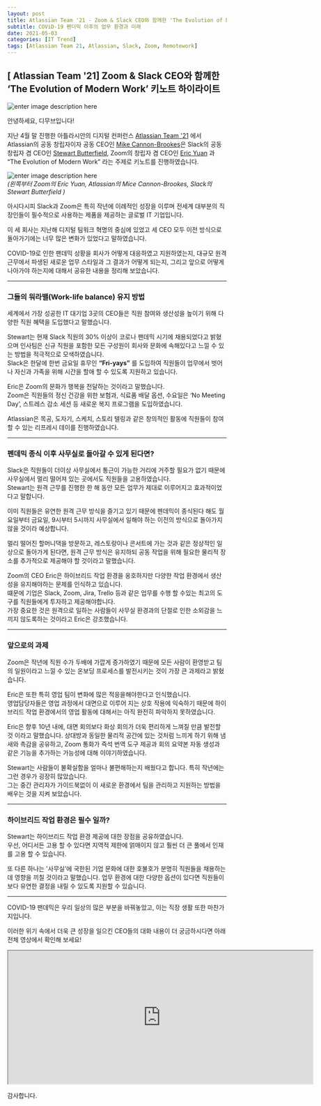```yaml
---
layout: post
title: Atlassian Team '21 - Zoom & Slack CEO와 함께한 'The Evolution of Modern Work' 하이라이트
subtitle: COViD-19 펜더믹 이후의 업무 환경과 미래
date: 2021-05-03
categories: [IT Trend]
tags: [Atlassian Team 21, Atlassian, Slack, Zoom, Remotework]
---
```


<h2 id="atlassian-team-21-zoom--slack-ceo와-함께한-the-evolution-of-modern-work-키노트-하이라이트">[ Atlassian Team '21] Zoom &amp; Slack CEO와 함께한 ‘The Evolution of Modern Work’ 키노트 하이라이트</h2>
<p><img src="https://i2.wp.com/atlassianblog.wpengine.com/wp-content/uploads/2020/04/brand-4570-how-to-lead-remotely-when-you-dont-have-a-clue@2x.png?w=2240&amp;ssl=1" alt="enter image description here"></p>
<p>안녕하세요, 디무브입니다!</p>
<p>지난 4월 말 진행한 아틀라시안의 디지털 컨퍼런스 <a href="https://events.atlassian.com/team21">Atlassian Team '21</a> 에서 Atlassian의 공동 창립자이자 공동 CEO인 <a href="https://www.linkedin.com/in/mcannonbrookes">Mike Cannon-Brookes</a>은 Slack의 공동 창립자 겸 CEO인 <a href="https://www.linkedin.com/in/butterfield">Stewart Butterfield</a>, Zoom의 창립자 겸 CEO인 <a href="https://www.linkedin.com/in/ericsyuan">Eric Yuan</a> 과 “The Evolution of Modern Work” 라는 주제로 키노트를 진행하였습니다.</p>
<p><img src="https://static.ffx.io/images/$zoom_0.53,$multiply_0.5855,$ratio_1.776846,$width_1059,$x_1,$y_0/t_crop_custom/e_sharpen:25,q_85,f_auto/50082adc8cf5638e333be0833ce4e54d308902b1" alt="enter image description here"><br>
<em>(왼쪽부터 Zoom의 Eric Yuan, Atlassian의 Mice Cannon-Brookes, Slack의 Stewart Butterfield )</em></p>
<p>아시다시피 Slack과 Zoom은 특히 작년에 이례적인 성장을 이루며 전세계 대부분의 직장인들이 필수적으로 사용하는 제품을 제공하는 글로벌 IT 기업입니다.</p>
<p>이 세 회사는 지난해 디지털 팀워크 혁명의 중심에 있었고 세 CEO 모두 이전 방식으로 돌아가기에는 너무 많은 변화가 있었다고 말하였습니다.</p>
<p>COVID-19로 인한 팬데믹 상황을 회사가 어떻게 대응하였고 지원하였는지, 대규모 원격 근무에서 파생된 새로운 업무 스타일과 그 결과가 어떻게 되는지, 그리고 앞으로 어떻게 나아가야 하는지에 대해서 공유한 내용을 정리해 보았습니다.</p>
<hr>
<h3 id="그들의-워라밸work-life-balance-유지-방법">그들의 워라밸(Work-life balance) 유지 방법</h3>
<p>세계에서 가장 성공한 IT 대기업 3곳의 CEO들은 직원 참여와 생산성을 높이기 위해 다양한 직원 혜택을 도입했다고 말했습니다.</p>
<p>Stewart는 현재 Slack 직원의 30% 이상이 코로나 팬데믹 시기에 채용되었다고 밝혔으며 인사팀은 신규 직원을 포함한 모든 구성원이 회사와 문화에 속해있다고 느낄 수 있는 방법을 적극적으로 모색하였습니다.<br>
Slack은 한달에 한번 금요일 휴무인 <strong>“Fri-yays”</strong> 를 도입하여 직원들이 업무에서 벗어나 자신과 가족을 위해 시간을 할애 할 수 있도록 지원하고 있습니다.</p>
<p>Eric은 Zoom의 문화가 행복을 전달하는 것이라고 말했습니다.<br>
Zoom은 직원들의 정신 건강을 위한 보험과, 식료품 배달 옵션, 수요일은 ‘No Meeting Day’, 스트레스 감소 세션 등 새로운 복지 프로그램을 도입하였습니다.</p>
<p>Atlassian은 목공, 도자기, 스케치, 스토리 텔링과 같은 창의적인 활동에 직원들이 참여할 수 있는 리프레시 데이를 진행하였습니다.</p>
<hr>
<h3 id="펜데믹-종식-이후-사무실로-돌아갈-수-있게-된다면">펜데믹 종식 이후 사무실로 돌아갈 수 있게 된다면?</h3>
<p>Slack은 직원들이 더이상 사무실에서 통근이 가능한 거리에 거주할 필요가 없기 때문에 사무실에서 멀리 떨어져 있는 곳에서도 직원들을 고용하였습니다.<br>
Stewart는 원격 근무를 진행한 한 해 동안 모든 업무가 제대로 이루어지고 효과적이었다고 말합니다.</p>
<p>이미 직원들은 유연한 원격 근무 방식을 즐기고 있기 때문에 펜데믹이 종식된다 해도 월요일부터 금요일, 9시부터 5시까지 사무실에서 일해야 하는 이전의 방식으로 돌아가지 않을 것이라 예상합니다.</p>
<p>멀리 떨어진 할머니댁을 방문하고, 레스토랑이나 콘서트에 가는 것과 같은  정상적인 일상으로 돌아가게 된다면, 원격 근무 방식은 유지하되 공동 작업을 위해 필요한 물리적 장소를 추가적으로 제공해야 할 것이라고  말했습니다.</p>
<p>Zoom의 CEO Eric은 하이브리드 작업 환경을 옹호하지만 다양한 작업 환경에서 생산성을 유지해야하는 문제를 인식하고 있습니다.<br>
떄문에 기업은 Slack, Zoom, Jira, Trello 등과 같은 업무를 수행 할 수있는 최고의 도구를 직원들에게 투자하고 제공해야합니다.<br>
가장 중요한 것은 원격으로 일하는 사람들이 사무실 환경과의 단절로 인한 소외감을 느끼지 않도록하는 것이라고 Eric은 강조했습니다.</p>
<hr>
<h3 id="앞으로의-과제">앞으로의 과제</h3>
<p>Zoom은 작년에 직원 수가 두배에 가깝게 증가하였기 때문에 모든 사람이 환영받고 팀의 일원이라고 느낄 수 있는 온보딩 프로세스를 발전시키는 것이 가장 큰 과제라고 밝혔습니다.</p>
<p>Eric은 또한 특히 영업 팀이 변화에 많은 적응을해야한다고 인식했습니다.<br>
영업담당자들은 영업 과정에서 대면으로 이루어 지는 상호 작용에 익숙하기 때문에 하이브리드 작업 환경에서의 영업 활동에 대해서는 아직 완전히 파악하지 못하였습니다.</p>
<p>Eric은 향후 10년 내에, 대면 회의보다 화상 회의가 더욱 편리하게 느껴질 만큼 발전할 것 이라고 말했습니다. 상대방과 동일한 물리적 공간에 있는 것처럼 느끼게 하기 위해 냄새와 촉감을 공유하고, Zoom 통화가 즉석 번역 도구 제공과 회의 요약본 자동 생성과 같은 기능을 추가하는 가능성에 대해 이야기하였습니다.</p>
<p>Stewart는 사람들이 불확실함을 얼마나 불편해하는지 배웠다고 합니다. 특히 작년에는 그런 경우가 굉장히 많았습니다.<br>
그는 중간 관리자가 가이드북없이 이 새로운 환경에서 팀을 관리하고 지원하는 방법을 배우는 것을 지켜 보았습니다.</p>
<hr>
<h3 id="하이브리드-작업-환경은-필수-일까">하이브리드 작업 환경은 필수 일까?</h3>
<p>Stewart는 하이브리드 작업 환경 제공에 대한 장점을 공유하였습니다.<br>
우선, 어디서든 고용 할 수 있다면 지역적 제한에 얽매이지 않고 훨씬 더 큰 풀에서 인재를 고용 할 수 있습니다.</p>
<p>또 다른 하나는 '사무실’에 국한된 기업 문화에 대한 호불호가 분명히 직원들을 채용하는데 영향을 끼칠 것이라고 말했습니다. 업무 환경에 대한 다양한 옵션이 있다면 직원들이 보다 유연한 결정을 내릴 수 있도록 지원할 수 있습니다.</p>
<hr>
<p>COVID-19 팬데믹은 우리 일상의 많은 부분을 바꿔놓았고, 이는 직장 생활 또한 마찬가지입니다.</p>
<p>이러한 위기 속에서 더욱 큰 성장을 일으킨 CEO들의 대화 내용이 더 궁금하시다면 아래 전체 영상에서 확인해 보세요!</p>
<iframe width="700" height="306" src="https://www.youtube.com/embed/FipL3DrtNLY" title="YouTube video player" allowfullscreen=""></iframe>

<p>감사합니다.</p>

